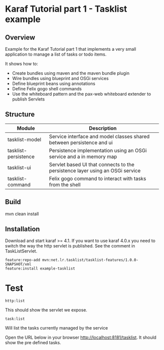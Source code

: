 # Karaf Tutorial part 1 - Tasklist example

## Overview

Example for the Karaf Tutorial part 1 that implements a very small application to manage a list of tasks or todo items. 

It shows how to:
*   Create bundles using maven and the maven bundle plugin
*   Wire bundles using blueprint and OSGi services
*   Define blueprint beans using annotations
*   Define Felix gogo shell commands
*   Use the whiteboard pattern and the pax-web whiteboard extender to publish Servlets

## Structure

| Module         | Description                                                                         |
| -------------- | ----------------------------------------------------------------------------------- |
| tasklist-model       | Service interface and model classes shared between persistence and ui         |
| tasklist-persistence | Persistence implementation using an OSGi service and a in memory map          |
| tasklist-ui          | Servlet based UI that connects to the persistence layer using an OSGi service |
| tasklist-command     | Felix gogo command to interact with tasks from the shell                      |

## Build

mvn clean install

## Installation

Download and start karaf >= 4.1. If you want to use karaf 4.0.x you need to switch the way the http servlet is published. See the comment in TaskListServlet.

	feature:repo-add mvn:net.lr.tasklist/tasklist-features/1.0.0-SNAPSHOT/xml
	feature:install example-tasklist

# Test

	http:list

This should show the servlet we expose.

	task:list
	
Will list the tasks currently managed by the service

Open the URL below in your browser [http://localhost:8181/tasklist](http://localhost:8181/tasklist). It should show the pre defined tasks.


  